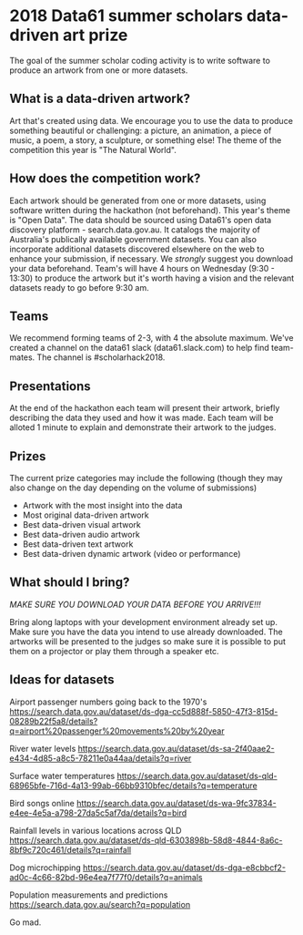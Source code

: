 # 2018 Data61 summer scholars data-driven art prize

The goal of the summer scholar coding activity is to write software to produce an artwork from one or more datasets. 

## What is a data-driven artwork?
Art that's created using data. We encourage you to use the data to produce something beautiful or challenging: a picture, an animation, a piece of music, a poem, a story, a sculpture, or something else! The theme of the competition this year is "The Natural World".

## How does the competition work?
Each artwork should be generated from one or more datasets, using software written during the hackathon (not beforehand). This year's theme is "Open Data". The data should be sourced using Data61's open data discovery platform - search.data.gov.au. It catalogs the majority of Australia's publically available government datasets. You can also incorporate additional datasets discovered elsewhere on the web to enhance your submission, if necessary.  We *strongly* suggest you download your data beforehand. Team's will have 4 hours on Wednesday (9:30 - 13:30) to produce the artwork but it's worth having a vision and the relevant datasets ready to go before 9:30 am. 

## Teams
We recommend forming teams of 2-3, with 4 the absolute maximum. We've created a channel on the data61 slack (data61.slack.com) to help find team-mates. The channel is #scholarhack2018.

## Presentations
At the end of the hackathon each team will present their artwork, briefly describing the data they used and how it was made. Each team will be alloted 1 minute to explain and demonstrate their artwork to the judges.

## Prizes
The current prize categories may include the following (though they may also change on the day depending on the volume of submissions)

  - Artwork with the most insight into the data
  - Most original data-driven artwork
  - Best data-driven visual artwork
  - Best data-driven audio artwork
  - Best data-driven text artwork
  - Best data-driven dynamic artwork (video or performance)


## What should I bring?

_MAKE SURE YOU DOWNLOAD YOUR DATA BEFORE YOU ARRIVE!!!_

Bring along laptops with your development environment already set up. Make sure you have the data you intend to use already downloaded. The artworks will be presented to the judges so make sure it is possible to put them on a projector or play them through a speaker etc.

## Ideas for datasets

Airport passenger numbers going back to the 1970's 
https://search.data.gov.au/dataset/ds-dga-cc5d888f-5850-47f3-815d-08289b22f5a8/details?q=airport%20passenger%20movements%20by%20year

River water levels
https://search.data.gov.au/dataset/ds-sa-2f40aae2-e434-4d85-a8c5-78211e0a44aa/details?q=river

Surface water temperatures
https://search.data.gov.au/dataset/ds-qld-68965bfe-716d-4a13-99ab-66bb9310bfec/details?q=temperature

Bird songs online
https://search.data.gov.au/dataset/ds-wa-9fc37834-e4ee-4e5a-a798-27da5c5af7da/details?q=bird

Rainfall levels in various locations across QLD 
https://search.data.gov.au/dataset/ds-qld-6303898b-58d8-4844-8a6c-8bf9c720c461/details?q=rainfall

Dog microchipping
https://search.data.gov.au/dataset/ds-dga-e8cbbcf2-ad0c-4c66-82bd-96e4ea7f77f0/details?q=animals

Population measurements and predictions
https://search.data.gov.au/search?q=population

Go mad.

